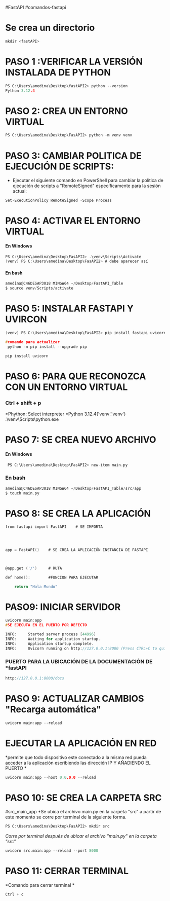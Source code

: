 #FastAPI   #comandos-fastapi 

# Se crea un directorio 
```c
mkdir <fastAPI>

```
# PASO 1 :VERIFICAR LA VERSIÓN INSTALADA DE PYTHON 
```C
PS C:\Users\amedina\Desktop\fastAPI2> python --version
Python 3.12.4
```


# PASO 2: CREA UN ENTORNO VIRTUAL

```C
PS C:\Users\amedina\Desktop\FasAPI2> python -m venv venv
```

# PASO 3: CAMBIAR POLITICA DE EJECUCIÓN DE SCRIPTS:

- Ejecutar el siguiente comando en PowerShell para cambiar la política de ejecución de scripts a "RemoteSigned" específicamente para la sesión actual:
```c
Set-ExecutionPolicy RemoteSigned -Scope Process

```

# PASO 4: ACTIVAR EL ENTORNO VIRTUAL 

#### En Windows
```c
PS C:\Users\amedina\Desktop\FasAPI2> .\venv\Scripts\Activate
(venv) PS C:\Users\amedina\Desktop\FasAPI2> # debe aparecer así
```
#### En bash
```c
amedina@C46DESAP3018 MINGW64 ~/Desktop/FastAPI_Table
$ source venv/Scripts/activate
```
# PASO 5: INSTALAR FASTAPI Y UVIRCON 

```c
(venv) PS C:\Users\amedina\Desktop\FasAPI2> pip install fastapi uvicorn

#comando para actualizar 
 python -m pip install --upgrade pip
```

```c
pip install uvicorn
```
# PASO 6: PARA QUE RECONOZCA CON UN ENTORNO VIRTUAL

### Ctrl  + shift + p
*Phython: Select interpreter
*Python 3.12.4('venv'.'venv') .\venv\Scripts\python.exe


# PASO 7: SE CREA NUEVO ARCHIVO 


#### En Windows
```C
 PS C:\Users\amedina\Desktop\FasAPI2> new-item main.py
```

### En bash
```c
amedina@C46DESAP3018 MINGW64 ~/Desktop/FastAPI_Table/src/app
$ touch main.py

```

# PASO 8: SE CREA LA APLICACIÓN

```C
from fastapi import FastAPI    # SE IMPORTA 

  
  

app = FastAPI()    # SE CREA LA APLICACIÓN INSTANCIA DE FASTAPI

  

@app.get ('/')     # RUTA

def home():        #FUNCION PARA EJECUTAR

    return "Hola Mundo"
```
# PASO9: INICIAR SERVIDOR
```C
uvicorn main:app
#SE EJECUTA EN EL PUERTO POR DEFECTO

INFO:     Started server process [44996]
INFO:     Waiting for application startup.
INFO:     Application startup complete.
INFO:     Uvicorn running on http://127.0.0.1:8000 (Press CTRL+C to quit)
```
### PUERTO PARA LA UBICACIÓN DE LA DOCUMENTACIÓN DE *fastAPI

```C
http://127.0.0.1:8000/docs
```
# PASO 9: ACTUALIZAR CAMBIOS "Recarga automática"

```c
uvicorn main:app --reload
```

# EJECUTAR LA APLICACIÓN EN RED 
*permite que todo dispositivo este conectado a la misma red pueda acceder a la aplicación escribiendo las dirección IP Y AÑADIENDO EL PUERTO *
```c
uvicorn main:app --host 0.0.0.0 --reload
```

# PASO 10: SE CREA LA CARPETA SRC
#src_main_app
*Se ubica el archivo main.py en la carpeta "src" a partir de este momento se corre por terminal de la siguiente forma.
```c
PS C:\Users\amedina\Desktop\FasAPI2> mkdir src
```
*Corre por terminal después de ubicar el archivo "main.py" en la carpeta "src"*
```c
uvicorn src.main:app --reload --port 8000
```


# PASO 11: CERRAR TERMINAL

*Comando para cerrar terminal *

```c
Ctrl + c
```
